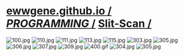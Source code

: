 ﻿
# [ewwgene.github.io /](https://ewwgene.github.io/) [_PROGRAMMING_ /](https://ewwgene.github.io/PROGRAMMING) [Slit-Scan /](https://ewwgene.github.io/Slit-Scan)

<a id="100"></a> ![100.jpg](https://ewwgene.github.io/Slit-Scan/100.jpg)
<a id="110"></a> ![110.jpg](https://ewwgene.github.io/Slit-Scan/110.jpg)
<a id="111"></a> ![111.jpg](https://ewwgene.github.io/Slit-Scan/111.jpg)
<a id="113"></a> ![113.jpg](https://ewwgene.github.io/Slit-Scan/113.jpg)
<a id="115"></a> ![115.jpg](https://ewwgene.github.io/Slit-Scan/115.jpg)
<a id="303m"></a> ![303.jpg](https://ewwgene.github.io/Slit-Scan/Making/303.jpg)
<a id="305m"></a> ![305.jpg](https://ewwgene.github.io/Slit-Scan/Making/305.jpg)
<a id="306m"></a> ![306.jpg](https://ewwgene.github.io/Slit-Scan/Making/306.jpg)
<a id="307m"></a> ![307.jpg](https://ewwgene.github.io/Slit-Scan/Making/307.jpg)
<a id="309m"></a> ![309.jpg](https://ewwgene.github.io/Slit-Scan/Making/309.jpg)
<a id="400m"></a> ![400.gif](https://ewwgene.github.io/Slit-Scan/Making/400.gif)
<a id="304"></a> ![304.jpg](https://ewwgene.github.io/Slit-Scan/304.jpg)
<a id="305"></a> ![305.jpg](https://ewwgene.github.io/Slit-Scan/305.jpg)

